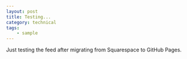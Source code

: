 ```yaml
---
layout: post
title: Testing...
category: technical
tags:
    - sample
---
```

Just testing the feed after migrating from Squarespace to GitHub Pages.
